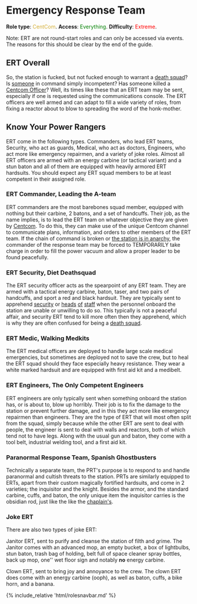 # Emergency Response Team
**Role type**: <font color= "#D4AF37">CentCom</font>. **Access**: <font color="green">Everything</font>. **Difficulty**: <font color="Red">Extreme</font>.


Note: ERT are not round-start roles and can only be accessed via events. The reasons for this should be clear by the end of the guide.
## ERT Overall


So, the station is fucked, but not fucked enough to warrant a [death squad](Death-Squad.md)? Is [someone](Captain.md) in command simply incompetent? Has someone killed a [Centcom Officer](Central-Command-Officer.md)? Well, its times like these that an ERT team may be sent, especially if one is requested using the communications console. The ERT officers are well armed and can adapt to fill a wide variety of roles, from fixing a reactor about to blow to spreading the word of the honk-mother.
## Know Your Power Rangers


ERT come in the following types. Commanders, who lead ERT teams, Security, who act as guards, Medical, who act as doctors, Engineers, who act more like emergency repairmen, and a variety of joke roles. Almost all ERT officers are armed with an energy carbine (or tactical variant) and a stun baton and all of them are equipped with heavily armored ERT hardsuits. You should expect any ERT squad members to be at least competent in their assigned role.
### ERT Commander, Leading the A-team


ERT commanders are the most barebones squad member, equipped with nothing but their carbine, 2 batons, and a set of handcuffs. Their job, as the name implies, is to lead the ERT team on whatever objective they are given by [Centcom](Admin.md). To do this, they can make use of the unique Centcom channel to communicate plans, information, and orders to other members of the ERT team. If the chain of command is broken or [the station is in anarchy](Battle-royale.md), the commander of the response team may be forced to TEMPORARILY take charge in order to fill the power vacuum and allow a proper leader to be found peacefully.
### ERT Security, Diet Deathsquad


The ERT security officer acts as the spearpoint of any ERT team. They are armed with a tactical energy carbine, baton, taser, and two pairs of handcuffs, and sport a red and black hardsuit. They are typically sent  to apprehend [security](Security.md) or [heads](Head-of-Personnel.md) [of](Chief-Engineer.md) [staff](Captain.md) when the personnel onboard the station are unable or unwilling to do so. This typically is not a peaceful affair, and security ERT tend to kill more often then they apprehend, which is why they are often confused for being a [death squad](Death-Squad.md).
### ERT Medic, Walking Medkits


The ERT medical officers are deployed to handle large scale medical emergencies, but sometimes are deployed not to save the crew, but to heal the ERT squad should they face especially heavy resistance. They wear a white marked hardsuit and are equipped with first aid kit and a medibelt. 
### ERT Engineers, The Only Competent Engineers

ERT engineers are only typically sent when something onboard the station has, or is about to, blow up horribly. Their job is to fix the damage to the station or prevent further damage, and in this they act more like emergency repairmen than engineers. They are the type of ERT that will most often split from the squad, simply because while the other ERT are sent to deal with people, the engineer is sent to deal with walls and reactors, both of which tend not to have legs. Along with the usual gun and baton, they come with a tool belt, industrial welding tool, and a first aid kit.

### Paranormal Response Team, Spanish Ghostbusters

Technically a separate team, the PRT's purpose is to respond to and handle paranormal and cultish threats to the station. PRTs are similarly equipped to ERTs, apart from their custom magically fortified hardsuits, and come in 2 varieties; the inquisitor and the knight. Besides the armor, and the standard carbine, cuffs, and baton, the only unique item the inquisitor carries is the obsidian rod, just like the like the [chaplain's](Chaplain.md).

### Joke ERT

There are also two types of joke ERT:

Janitor ERT, sent to purify and cleanse the station of filth and grime. The Janitor comes with an advanced mop, an empty bucket, a box of lightbulbs, stun baton, trash bag of holding, belt full of space cleaner spray bottles, back up mop, one'' wet floor sign and notably **no** energy carbine.

Clown ERT, sent to bring joy and annoyance to the crew. The clown ERT does come with an energy carbine (ooph), as well as baton, cuffs, a bike horn, and a banana.



  {% include_relative 'html/rolesnavbar.md' %}
